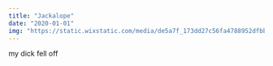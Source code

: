 ```yaml
---
title: "Jackalope"
date: "2020-01-01"
img: "https://static.wixstatic.com/media/de5a7f_173dd27c56fa4788952dfbbbb2a34963~mv2.gif"
---
```

my dick fell off